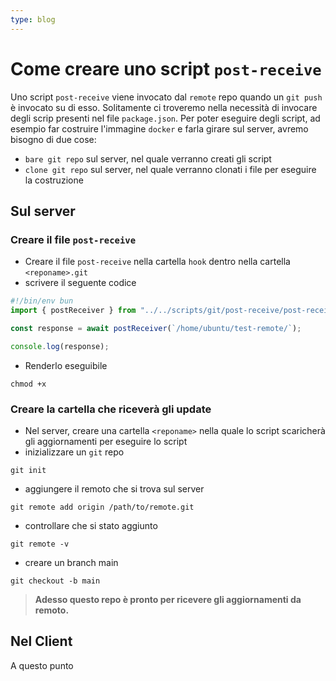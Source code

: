 ```yaml
---
type: blog
---
```


# Come creare uno script `post-receive`
Uno script `post-receive` viene invocato dal `remote` repo quando un `git push` è invocato su di esso.
Solitamente ci troveremo nella necessità di invocare degli scrip presenti nel file `package.json`.
Per poter eseguire degli script, ad esempio far costruire l'immagine `docker` e farla girare sul server, avremo bisogno di due cose:
- `bare git repo` sul server, nel quale verranno creati gli script
- `clone git repo` sul server, nel quale verranno clonati i file per eseguire la costruzione
## Sul server
### Creare il file `post-receive`
- Creare il file `post-receive` nella cartella `hook` dentro nella cartella `<reponame>.git`
- scrivere il seguente codice
```ts
#!/bin/env bun
import { postReceiver } from "../../scripts/git/post-receive/post-receiver";

const response = await postReceiver(`/home/ubuntu/test-remote/`);

console.log(response);
```
- Renderlo eseguibile
```
chmod +x
```

### Creare la cartella che riceverà gli update
- Nel server, creare una cartella `<reponame>` nella quale lo script scaricherà gli aggiornamenti per eseguire lo script
- inizializzare un `git` repo
```
git init
```
- aggiungere il remoto che si trova sul server
```
git remote add origin /path/to/remote.git
```
- controllare che si stato aggiunto
```
git remote -v
```
- creare un branch main
```
git checkout -b main
```

> **Adesso questo repo è pronto per ricevere gli aggiornamenti da remoto.**

## Nel Client
A questo punto 